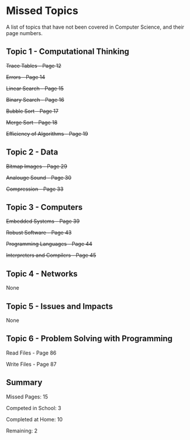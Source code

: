 
# Missed Topics

A list of topics that have not been covered in Computer Science, and their page numbers.

## Topic 1 - Computational Thinking
~~Trace Tables - Page 12~~

~~Errors - Page 14~~

~~Linear Search - Page 15~~

~~Binary Search - Page 16~~

~~Bubble Sort - Page 17~~

~~Merge Sort - Page 18~~

~~Efficiency of Algorithms - Page 19~~

## Topic 2 - Data
~~Bitmap Images - Page 29~~

~~Analouge Sound - Page 30~~

~~Compression - Page 33~~
## Topic 3 - Computers
~~Embedded Systems - Page 39~~

~~Robust Software - Page 43~~

~~Programming Languages - Page 44~~

~~Interpreters and Compilers - Page 45~~

## Topic 4 - Networks
None

## Topic 5 - Issues and Impacts
None
## Topic 6 - Problem Solving with Programming
Read Files - Page 86

Write Files - Page 87
## Summary
Missed Pages: 15

Competed in School: 3

Completed at Home: 10


Remaining: 2
 
